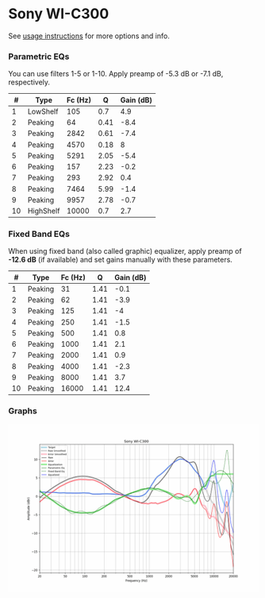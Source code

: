 # Sony WI-C300
See [usage instructions](https://github.com/jaakkopasanen/AutoEq#usage) for more options and info.

### Parametric EQs
You can use filters 1-5 or 1-10. Apply preamp of -5.3 dB or -7.1 dB, respectively.

|   # | Type      |   Fc (Hz) |    Q |   Gain (dB) |
|-----|-----------|-----------|------|-------------|
|   1 | LowShelf  |       105 | 0.7  |         4.9 |
|   2 | Peaking   |        64 | 0.41 |        -8.4 |
|   3 | Peaking   |      2842 | 0.61 |        -7.4 |
|   4 | Peaking   |      4570 | 0.18 |         8   |
|   5 | Peaking   |      5291 | 2.05 |        -5.4 |
|   6 | Peaking   |       157 | 2.23 |        -0.2 |
|   7 | Peaking   |       293 | 2.92 |         0.4 |
|   8 | Peaking   |      7464 | 5.99 |        -1.4 |
|   9 | Peaking   |      9957 | 2.78 |        -0.7 |
|  10 | HighShelf |     10000 | 0.7  |         2.7 |

### Fixed Band EQs
When using fixed band (also called graphic) equalizer, apply preamp of **-12.6 dB** (if available) and set gains manually with these parameters.

|   # | Type    |   Fc (Hz) |    Q |   Gain (dB) |
|-----|---------|-----------|------|-------------|
|   1 | Peaking |        31 | 1.41 |        -0.1 |
|   2 | Peaking |        62 | 1.41 |        -3.9 |
|   3 | Peaking |       125 | 1.41 |        -4   |
|   4 | Peaking |       250 | 1.41 |        -1.5 |
|   5 | Peaking |       500 | 1.41 |         0.8 |
|   6 | Peaking |      1000 | 1.41 |         2.1 |
|   7 | Peaking |      2000 | 1.41 |         0.9 |
|   8 | Peaking |      4000 | 1.41 |        -2.3 |
|   9 | Peaking |      8000 | 1.41 |         3.7 |
|  10 | Peaking |     16000 | 1.41 |        12.4 |

### Graphs
![](./Sony%20WI-C300.png)
